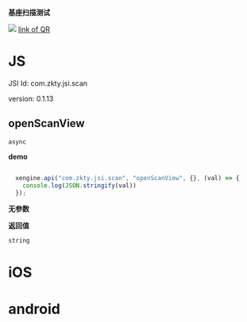 

**基座扫描测试**
<div id='modulename' style='display:none'>scan</div> <img id='qrimg' src='https://api.qrserver.com/v1/create-qr-code/?size=150x150&data=http://192.168.44.52:3000/docs/modules/all/dist/ui/index.html'></img>
<a id='qrlink' href="about:none">link of QR</a>



# JS


JSI Id: com.zkty.jsi.scan

version: 0.1.13



## openScanView
`async`

**demo**
``` js

  xengine.api("com.zkty.jsi.scan", "openScanView", {}, (val) => {
    console.log(JSON.stringify(val))
  });

``` 

**无参数**

**返回值**
``` js
string
``` 


    

# iOS


# android



